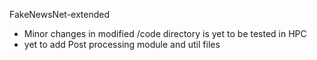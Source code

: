 FakeNewsNet-extended
- Minor changes in modified /code directory is yet to be tested in HPC
- yet to add Post processing module and util files 
